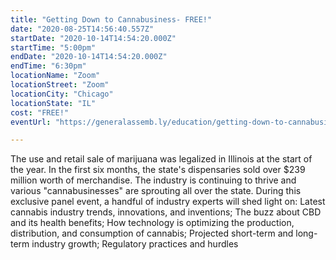 ```yaml
---
title: "Getting Down to Cannabusiness- FREE!"
date: "2020-08-25T14:56:40.557Z"
startDate: "2020-10-14T14:54:20.000Z"
startTime: "5:00pm"
endDate: "2020-10-14T14:54:20.000Z"
endTime: "6:30pm"
locationName: "Zoom"
locationStreet: "Zoom"
locationCity: "Chicago"
locationState: "IL"
cost: "FREE!"
eventUrl: "https://generalassemb.ly/education/getting-down-to-cannabusiness/chicago/145520"

---
```


The use and retail sale of marijuana was legalized in Illinois at the start of the year. In the first six months, the state's dispensaries sold over $239 million worth of merchandise. The industry is continuing to thrive and various "cannabusinesses" are sprouting all over the state.
During this exclusive panel event, a handful of industry experts will shed light on:
Latest cannabis industry trends, innovations, and inventions;
The buzz about CBD and its health benefits;
How technology is optimizing the production, distribution, and consumption of cannabis;
Projected short-term and long-term industry growth;
Regulatory practices and hurdles

